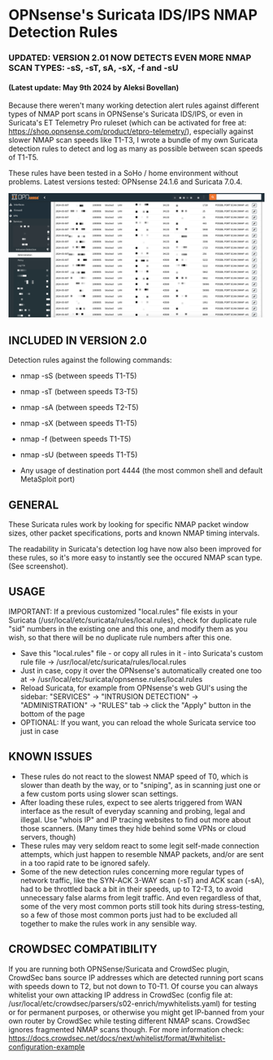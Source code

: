 # OPNsense's Suricata IDS/IPS NMAP Detection Rules
### UPDATED: VERSION 2.01 NOW DETECTS EVEN MORE NMAP SCAN TYPES: -sS, -sT, sA, -sX, -f and -sU
#### (Latest update: May 9th 2024 by Aleksi Bovellan)

Because there weren't many working detection alert rules against different types of NMAP port scans in OPNSense's Suricata IDS/IPS, or even in Suricata's ET Telemetry Pro ruleset (which can be activated for free at: https://shop.opnsense.com/product/etpro-telemetry/), especially against slower NMAP scan speeds like T1-T3, I wrote a bundle of my own Suricata detection rules to detect and log as many as possible between scan speeds of T1-T5.

These rules have been tested in a SoHo / home environment without problems. Latest versions tested: OPNsense 24.1.6 and Suricata 7.0.4.

![screenshot](suricata.png)

## INCLUDED IN VERSION 2.0

Detection rules against the following commands:

- nmap -sS (between speeds T1-T5)
- nmap -sT (between speeds T3-T5)
- nmap -sA (between speeds T2-T5)
- nmap -sX (between speeds T1-T5)
- nmap -f (between speeds T1-T5)
- nmap -sU (between speeds T1-T5)
  
- Any usage of destination port 4444 (the most common shell and default MetaSploit port)

## GENERAL

These Suricata rules work by looking for specific NMAP packet window sizes, other packet specifications, ports and known NMAP timing intervals.

The readability in Suricata's detection log have now also been improved for these rules, so it's more easy to instantly see the occured NMAP scan type. (See screenshot).

## USAGE

IMPORTANT: If a previous customized "local.rules" file exists in your Suricata (/usr/local/etc/suricata/rules/local.rules), check for duplicate rule "sid" numbers in the existing one and this one, and modify them as you wish, so that there will be no duplicate rule numbers after this one.

- Save this "local.rules" file - or copy all rules in it - into Suricata's custom rule file -> /usr/local/etc/suricata/rules/local.rules
- Just in case, copy it over the OPNsense's automatically created one too at -> /usr/local/etc/suricata/opnsense.rules/local.rules
- Reload Suricata, for example from OPNsense's web GUI's using the sidebar: "SERVICES" -> "INTRUSION DETECTION" -> "ADMINISTRATION" -> "RULES" tab -> click the "Apply" button in the bottom of the page
- OPTIONAL: If you want, you can reload the whole Suricata service too just in case

## KNOWN ISSUES

- These rules do not react to the slowest NMAP speed of T0, which is slower than death by the way, or to "sniping", as in scanning just one or a few custom ports using slower scan settings.
- After loading these rules, expect to see alerts triggered from WAN interface as the result of everyday scanning and probing, legal and illegal. Use "whois IP" and IP tracing websites to find out more about those scanners. (Many times they hide behind some VPNs or cloud servers, though)
- These rules may very seldom react to some legit self-made connection attempts, which just happen to resemble NMAP packets, and/or are sent in a too rapid rate to be ignored safely.
- Some of the new detection rules concerning more regular types of network traffic, like the SYN-ACK 3-WAY scan (-sT) and ACK scan (-sA), had to be throttled back a bit in their speeds, up to T2-T3, to avoid unnecessary false alarms from legit traffic. And even regardless of that, some of the very most common ports still took hits during stress-testing, so a few of those most common ports just had to be excluded all together to make the rules work in any sensible way.

## CROWDSEC COMPATIBILITY

If you are running both OPNSense/Suricata and CrowdSec plugin, CrowdSec bans source IP addresses which are detected running port scans with speeds down to T2, but not down to T0-T1. Of course you can always whitelist your own attacking IP address in CrowdSec (config file at: /usr/local/etc/crowdsec/parsers/s02-enrich/mywhitelists.yaml) for testing or for permanent purposes, or otherwise you might get IP-banned from your own router by CrowdSec while testing different NMAP scans. CrowdSec ignores fragmented NMAP scans though. For more information check: https://docs.crowdsec.net/docs/next/whitelist/format/#whitelist-configuration-example
